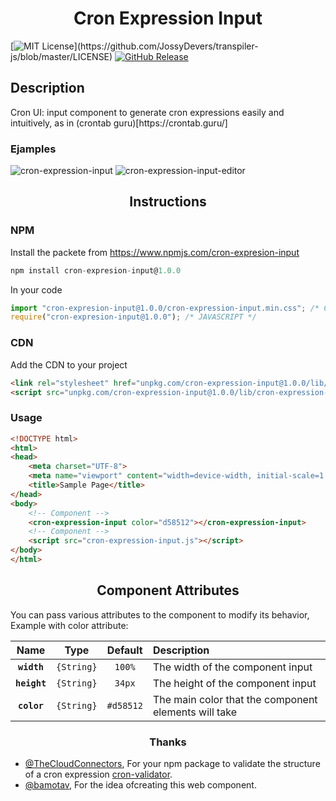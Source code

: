 <h1 align="center">Cron Expression Input</h1>

[![MIT License](https://img.shields.io/apm/l/atomic-design-ui.svg?)](https://github.com/JossyDevers/transpiler-js/blob/master/LICENSE) 
[![GitHub Release](https://img.shields.io/github/v/release/jossydevers/transpiler-js)]()

## Description

<p>Cron UI: input component to generate cron expressions easily and intuitively, as in (crontab guru)[https://crontab.guru/]</p>

### Ejamples

<div>
  <img src="https://i.ibb.co/RPbhw7K/cron-expression-input.png" alt="cron-expression-input" border="0">
  <img src="https://i.ibb.co/64SNsjW/cron-expression-input-editor.png" alt="cron-expression-input-editor" border="0">
</div>

<h2 align="center">Instructions</h2>

### NPM

Install the packete from https://www.npmjs.com/cron-expresion-input
``` javascript
npm install cron-expresion-input@1.0.0
```
In your code
``` javascript
import "cron-expresion-input@1.0.0/cron-expression-input.min.css"; /* CSS */
require("cron-expresion-input@1.0.0"); /* JAVASCRIPT */
```

### CDN

Add the CDN to your project
``` html
<link rel="stylesheet" href="unpkg.com/cron-expression-input@1.0.0/lib/cron-expression-input.min.css">
<script src="unpkg.com/cron-expression-input@1.0.0/lib/cron-expression-input.min.js"></script>
```

### Usage

``` html
<!DOCTYPE html>
<html>
<head>
    <meta charset="UTF-8">
    <meta name="viewport" content="width=device-width, initial-scale=1.0">
    <title>Sample Page</title>
</head>
<body>
    <!-- Component -->
    <cron-expression-input color="d58512"></cron-expression-input>
    <!-- Component -->
    <script src="cron-expression-input.js"></script>
</body>
</html>
```

<h2 align="center">Component Attributes</h2>

You can pass various attributes to the component to modify its behavior, Example with color attribute: <cron-expression-input color="#d58512"></cron-expression-input>

|Name|Type|Default|Description|
|:--:|:--:|:-----:|:----------|
|**`width`**|`{String}`|`100%`|The width of the component input|
|**`height`**|`{String}`|`34px`|The height of the component input|
|**`color`**|`{String}`|`#d58512`|The main color that the component elements will take|

<h3 align="center">Thanks</h3>

* [@TheCloudConnectors](https://github.com/TheCloudConnectors), For your npm package to validate the structure of a cron expression [cron-validator](https://github.com/TheCloudConnectors/cron-validator).
* [@bamotav](https://github.com/bamotav), For the idea of ​​creating this web component.
